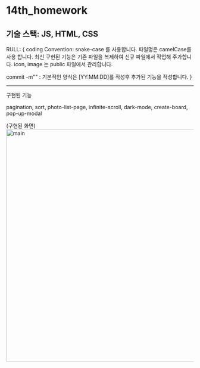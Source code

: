 # 14th_homework


기술 스택: JS, HTML, CSS
---

RULL: {
coding Convention: snake-case 를 사용합니다.
파일명은 camelCase를 사용 합니다.
최신 구현된 기능은 기존 파일을 복제하여 신규 파일에서 작업해 주가합니다.
icon, image 는 public 파일에서 관리합니다. 

commit -m"" : 기본적인 양식은 [YY:MM:DD]를 작성후 추가된 기능을 작성합니다.
}

---

구현된 기능

pagination, sort, photo-list-page, infinite-scroll, dark-mode,
create-board, pop-up-modal

(구현된 화면)
<img width="636" height="624" alt="main" src="https://github.com/user-attachments/assets/90aebd25-587b-4f6b-98e1-0d1189422aa1" />
